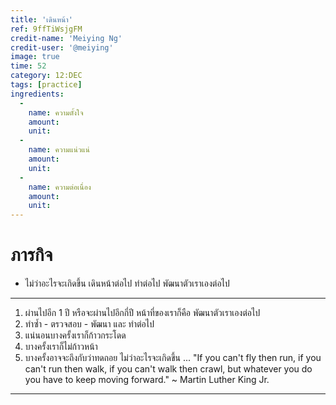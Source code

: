 ```yaml
---
title: 'เดินหน้า'
ref: 9ffTiWsjgFM
credit-name: 'Meiying Ng'
credit-user: '@meiying'
image: true
time: 52
category: 12:DEC
tags: [practice]
ingredients:
  -
    name: ความตั้งใจ
    amount:
    unit:
  -
    name: ความแน่วแน่
    amount:
    unit:
  -
    name: ความต่อเนื่อง
    amount:
    unit:
---
```


# ภารกิจ
 - ไม่ว่าอะไรจะเกิดขึ้น เดินหน้าต่อไป ทำต่อไป พัฒนาตัวเราเองต่อไป

---

1. ผ่านไปอีก 1 ปี หรือจะผ่านไปอีกกี่ปี หน้าที่ของเราก็คือ พัฒนาตัวเราเองต่อไป
2. ทำซ้ำ - ตรวจสอบ - พัฒนา และ ทำต่อไป
3. แน่นอนบางครั้งเราก็ก้าวกระโดด
4. บางครั้งเราก็ไม่ก้าวหน้า
5. บางครั้งอาจจะถึงกับว่าทดถอย
ไม่ว่าอะไรจะเกิดขึ้น ... "If you can't fly then run, if you can't run then walk, if you can't walk then crawl, but whatever you do you have to keep moving forward." ~ Martin Luther King Jr.

---
